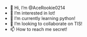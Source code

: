 - 👋 Hi, I’m @AceRookie0214
- 👀 I’m interested in Iot!
- 🌱 I’m currently learning python!
- 💞️ I’m looking to collaborate on TIS!
- 📫 How to reach me secret!

<!---
AceRookie0214/AceRookie0214 is a ✨ special ✨ repository because its `README.md` (this file) appears on your GitHub profile.
You can click the Preview link to take a look at your changes.
--->
